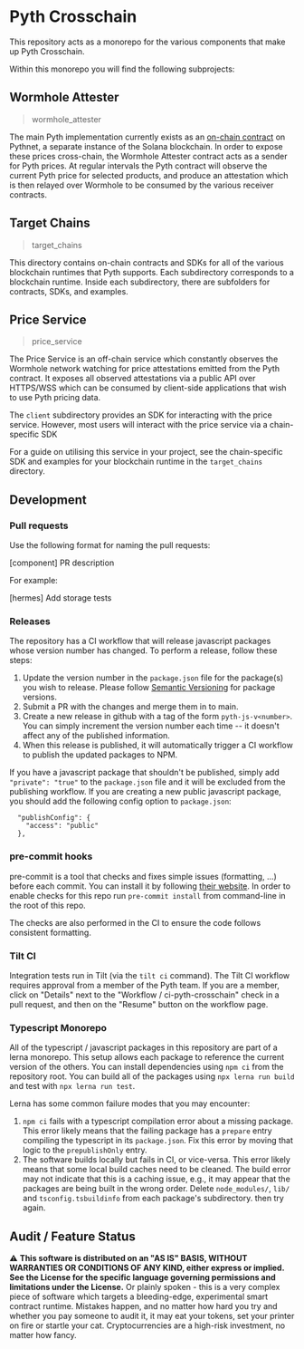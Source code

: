 # Pyth Crosschain

This repository acts as a monorepo for the various components that make up
Pyth Crosschain.

Within this monorepo you will find the following subprojects:

## Wormhole Attester

> wormhole_attester

The main Pyth implementation currently exists as an [on-chain contract][] on
Pythnet, a separate instance of the Solana blockchain. In order to expose
these prices cross-chain, the Wormhole Attester contract acts as a sender for Pyth prices. At regular intervals the Pyth
contract will observe the current Pyth price for selected products, and produce
an attestation which is then relayed over Wormhole to be consumed by the
various receiver contracts.

[on-chain contract]: https://github.com/pyth-network/pyth-client

## Target Chains

> target_chains

This directory contains on-chain contracts and SDKs for all of the various
blockchain runtimes that Pyth supports. Each subdirectory corresponds to a
blockchain runtime. Inside each subdirectory, there are subfolders for
contracts, SDKs, and examples.

## Price Service

> price_service

The Price Service is an off-chain service which constantly observes the
Wormhole network watching for price attestations emitted from the Pyth
contract. It exposes all observed attestations via a public API over HTTPS/WSS
which can be consumed by client-side applications that wish to use Pyth pricing
data.

The `client` subdirectory provides an SDK for interacting with the price service.
However, most users will interact with the price service via a chain-specific SDK

For a guide on utilising this service in your project, see the chain-specific SDK
and examples for your blockchain runtime in the `target_chains` directory.

## Development

### Pull requests

Use the following format for naming the pull requests:

[component] PR description

For example:

[hermes] Add storage tests

### Releases

The repository has a CI workflow that will release javascript packages whose version number has changed.
To perform a release, follow these steps:

1. Update the version number in the `package.json` file for the package(s) you wish to release. Please follow [Semantic Versioning](https://semver.org/) for package versions.
2. Submit a PR with the changes and merge them in to main.
3. Create a new release in github with a tag of the form `pyth-js-v<number>`. You can simply increment the version number each time -- it doesn't affect any of the published information.
4. When this release is published, it will automatically trigger a CI workflow to publish the updated packages to NPM.

If you have a javascript package that shouldn't be published, simply add `"private": "true"` to the `package.json` file
and it will be excluded from the publishing workflow. If you are creating a new public javascript package, you should add
the following config option to `package.json`:

```
  "publishConfig": {
    "access": "public"
  },
```

### pre-commit hooks

pre-commit is a tool that checks and fixes simple issues (formatting, ...) before each commit. You can install it by following [their website](https://pre-commit.com/). In order to enable checks for this repo run `pre-commit install` from command-line in the root of this repo.

The checks are also performed in the CI to ensure the code follows consistent formatting.

### Tilt CI

Integration tests run in Tilt (via the `tilt ci` command). The Tilt CI workflow requires approval from a member of the Pyth team. If you are a member, click on "Details" next to the "Workflow / ci-pyth-crosschain" check in a pull request, and then on the "Resume" button on the workflow page.

### Typescript Monorepo

All of the typescript / javascript packages in this repository are part of a lerna monorepo.
This setup allows each package to reference the current version of the others.
You can install dependencies using `npm ci` from the repository root.
You can build all of the packages using `npx lerna run build` and test with `npx lerna run test`.

Lerna has some common failure modes that you may encounter:

1. `npm ci` fails with a typescript compilation error about a missing package.
   This error likely means that the failing package has a `prepare` entry compiling the typescript in its `package.json`.
   Fix this error by moving that logic to the `prepublishOnly` entry.
1. The software builds locally but fails in CI, or vice-versa.
   This error likely means that some local build caches need to be cleaned.
   The build error may not indicate that this is a caching issue, e.g., it may appear that the packages are being built in the wrong order.
   Delete `node_modules/`, `lib/` and `tsconfig.tsbuildinfo` from each package's subdirectory. then try again.

## Audit / Feature Status

⚠ **This software is distributed on an "AS IS" BASIS, WITHOUT WARRANTIES OR CONDITIONS OF ANY KIND, either express or
implied. See the License for the specific language governing permissions and limitations under the License.** Or plainly
spoken - this is a very complex piece of software which targets a bleeding-edge, experimental smart contract runtime.
Mistakes happen, and no matter how hard you try and whether you pay someone to audit it, it may eat your tokens, set
your printer on fire or startle your cat. Cryptocurrencies are a high-risk investment, no matter how fancy.
